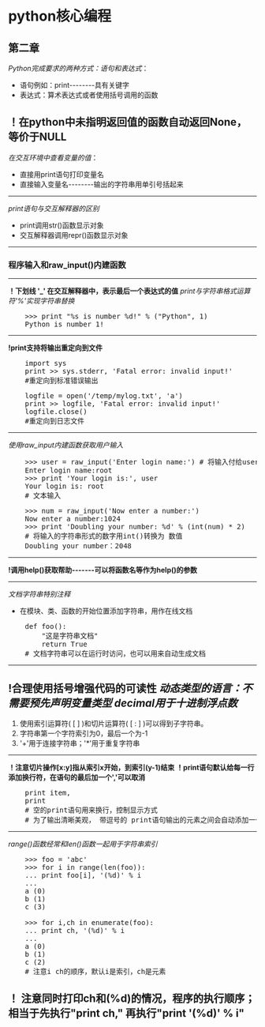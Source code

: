 # python核心编程
## 第二章

*Python完成要求的两种方式：语句和表达式*：

* 语句例如：print--------具有关键字
* 表达式：算术表达式或者使用括号调用的函数

**！在python中未指明返回值的函数自动返回None，等价于NULL**
----------------------------------------------
*在交互环境中查看变量的值*：

* 直接用print语句打印变量名
* 直接输入变量名--------输出的字符串用单引号括起来
----------------------------------------------
*print语句与交互解释器的区别*

* print调用str()函数显示对象
* 交互解释器调用repr()函数显示对象

-----------------------------------------------
### 程序输入和raw_input()内建函数
-----------------------------------------------
**！下划线 '_' 在交互解释器中，表示最后一个表达式的值**
*print与字符串格式运算符'%'实现字符串替换*
<pre>
	>>> print "%s is number %d!" % ("Python", 1)
	Python is number 1!
</pre>
------------------------------------------------
**!print支持将输出重定向到文件**
<pre>
	import sys
	print >> sys.stderr, 'Fatal error: invalid input!'
 	#重定向到标准错误输出
</pre>

<pre>
	logfile = open('/temp/mylog.txt', 'a')
	print >> logfile, 'Fatal error: invalid input!'
	logfile.close()
	#重定向到日志文件
</pre>
------------------------
*使用raw_input内建函数获取用户输入*
<pre>
	>>> user = raw_input('Enter login name:') # 将输入付给user变量
	Enter login name:root
	>>> print 'Your login is:', user
	Your login is: root
	# 文本输入
</pre>

<pre>
	>>> num = raw_input('Now enter a number:')
	Now enter a number:1024
	>>> print 'Doubling your number: %d' % (int(num) * 2) 
	# 将输入的字符串形式的数字用int()转换为 数值
	Doubling your number：2048
</pre>
-------------------------------------------------------
**!调用help()获取帮助-------可以将函数名等作为help()的参数**

--------------------------------------------------------
*文档字符串特别注释*
- 在模块、类、函数的开始位置添加字符串，用作在线文档
<pre>
	def foo():
		"这是字符串文档"
		return True
	# 文档字符串可以在运行时访问，也可以用来自动生成文档
</pre>
-----------------------------------------------------------
**!合理使用括号增强代码的可读性**
*动态类型的语言：不需要预先声明变量类型*
*decimal用于十进制浮点数*
----------------------
1. 使用索引运算符( [ ] )和切片运算符( [ : ] )可以得到子字符串。
2. 字符串第一个字符索引为0，最后一个为-1
3. '+'用于连接字符串；'*'用于重复字符串
-----------------
**！注意切片操作[x:y]指从索引x开始，到索引(y-1)结束**
**！print语句默认给每一行添加换行符，在语句的最后加一个','可以取消**
<pre>
	print item,
	print
	# 空的print语句用来换行，控制显示方式
	# 为了输出清晰美观， 带逗号的 print语句输出的元素之间会自动添加一个空格
</pre>
---------------
*range()函数经常和len()函数一起用于字符串索引*
<pre>
	>>> foo = 'abc'
	>>> for i in range(len(foo)):
	... print foo[i], '(%d)' % i
	...
	a (0)
	b (1)
	c (3)

	>>> for i,ch in enumerate(foo):
	... print ch, '(%d)' % i
	...
	a (0)
	b (1)
	c (2)
	# 注意i ch的顺序，默认i是索引，ch是元素
</pre>
**！ 注意同时打印ch和(%d)的情况，程序的执行顺序；相当于先执行"print ch," 再执行"print '(%d)' % i"**
------------------
